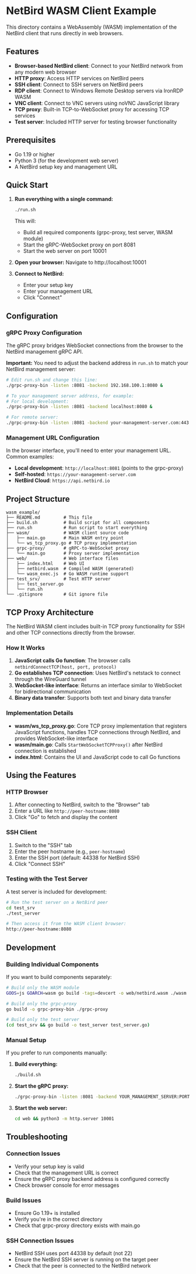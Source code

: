 # NetBird WASM Client Example

This directory contains a WebAssembly (WASM) implementation of the NetBird client that runs directly in web browsers.

## Features

- **Browser-based NetBird client**: Connect to your NetBird network from any modern web browser
- **HTTP proxy**: Access HTTP services on NetBird peers
- **SSH client**: Connect to SSH servers on NetBird peers  
- **RDP client**: Connect to Windows Remote Desktop servers via IronRDP WASM
- **VNC client**: Connect to VNC servers using noVNC JavaScript library
- **TCP proxy**: Built-in TCP-to-WebSocket proxy for accessing TCP services
- **Test server**: Included HTTP server for testing browser functionality

## Prerequisites

- Go 1.19 or higher
- Python 3 (for the development web server)
- A NetBird setup key and management URL

## Quick Start

1. **Run everything with a single command:**
   ```bash
   ./run.sh
   ```
   This will:
   - Build all required components (grpc-proxy, test server, WASM module)
   - Start the gRPC-WebSocket proxy on port 8081
   - Start the web server on port 10001

2. **Open your browser:**
   Navigate to http://localhost:10001

3. **Connect to NetBird:**
   - Enter your setup key
   - Enter your management URL
   - Click "Connect"

## Configuration

### gRPC Proxy Configuration

The gRPC proxy bridges WebSocket connections from the browser to the NetBird management gRPC API. 

**Important:** You need to adjust the backend address in `run.sh` to match your NetBird management server:

```bash
# Edit run.sh and change this line:
./grpc-proxy-bin -listen :8081 -backend 192.168.100.1:8080 &

# To your management server address, for example:
# For local development:
./grpc-proxy-bin -listen :8081 -backend localhost:8080 &

# For remote server:
./grpc-proxy-bin -listen :8081 -backend your-management-server.com:443 &
```

### Management URL Configuration

In the browser interface, you'll need to enter your management URL. Common examples:

- **Local development**: `http://localhost:8081` (points to the grpc-proxy)
- **Self-hosted**: `https://your-management-server.com`
- **NetBird Cloud**: `https://api.netbird.io`

## Project Structure

```
wasm_example/
├── README.md         # This file
├── build.sh          # Build script for all components
├── run.sh            # Run script to start everything
├── wasm/             # WASM client source code
│   ├── main.go       # Main WASM entry point
│   └── ws_tcp_proxy.go # TCP proxy implementation
├── grpc-proxy/       # gRPC-to-WebSocket proxy
│   └── main.go       # Proxy server implementation
├── web/              # Web interface files
│   ├── index.html    # Web UI
│   ├── netbird.wasm  # Compiled WASM (generated)
│   └── wasm_exec.js  # Go WASM runtime support
├── test_srv/         # Test HTTP server
│   ├── test_server.go
│   └── run.sh
└── .gitignore        # Git ignore file
```

## TCP Proxy Architecture

The NetBird WASM client includes built-in TCP proxy functionality for SSH and other TCP connections directly from the browser.

### How It Works

1. **JavaScript calls Go function**: The browser calls `netbirdConnectTCP(host, port, protocol)`
2. **Go establishes TCP connection**: Uses NetBird's netstack to connect through the WireGuard tunnel
3. **WebSocket-like interface**: Returns an interface similar to WebSocket for bidirectional communication
4. **Binary data transfer**: Supports both text and binary data transfer

### Implementation Details

- **wasm/ws_tcp_proxy.go**: Core TCP proxy implementation that registers JavaScript functions, handles TCP connections through NetBird, and provides WebSocket-like interface
- **wasm/main.go**: Calls `StartWebSocketTCPProxy()` after NetBird connection is established
- **index.html**: Contains the UI and JavaScript code to call Go functions

## Using the Features

### HTTP Browser
1. After connecting to NetBird, switch to the "Browser" tab
2. Enter a URL like `http://peer-hostname:8080`
3. Click "Go" to fetch and display the content

### SSH Client
1. Switch to the "SSH" tab
2. Enter the peer hostname (e.g., `peer-hostname`)
3. Enter the SSH port (default: 44338 for NetBird SSH)
4. Click "Connect SSH"

### Testing with the Test Server
A test server is included for development:

```bash
# Run the test server on a NetBird peer
cd test_srv
./test_server

# Then access it from the WASM client browser:
http://peer-hostname:8080
```

## Development

### Building Individual Components

If you want to build components separately:

```bash
# Build only the WASM module
GOOS=js GOARCH=wasm go build -tags=devcert -o web/netbird.wasm ./wasm

# Build only the grpc-proxy
go build -o grpc-proxy-bin ./grpc-proxy

# Build only the test server
(cd test_srv && go build -o test_server test_server.go)
```

### Manual Setup

If you prefer to run components manually:

1. **Build everything:**
   ```bash
   ./build.sh
   ```

2. **Start the gRPC proxy:**
   ```bash
   ./grpc-proxy-bin -listen :8081 -backend YOUR_MANAGEMENT_SERVER:PORT &
   ```

3. **Start the web server:**
   ```bash
   cd web && python3 -m http.server 10001
   ```

## Troubleshooting

### Connection Issues
- Verify your setup key is valid
- Check that the management URL is correct
- Ensure the gRPC proxy backend address is configured correctly
- Check browser console for error messages

### Build Issues
- Ensure Go 1.19+ is installed
- Verify you're in the correct directory
- Check that grpc-proxy directory exists with main.go

### SSH Connection Issues
- NetBird SSH uses port 44338 by default (not 22)
- Ensure the NetBird SSH server is running on the target peer
- Check that the peer is connected to the NetBird network
